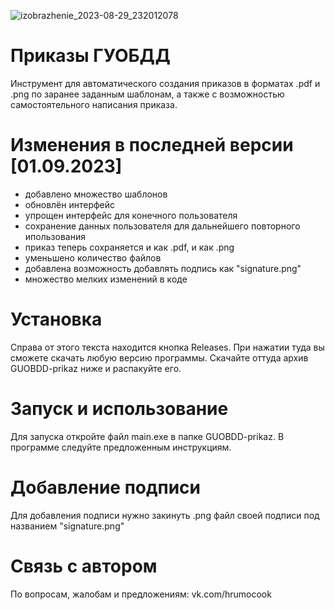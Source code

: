 ![izobrazhenie_2023-08-29_232012078](https://github.com/guobdd-03/GUOBDD-prikaz/assets/64957836/b802bc6c-6917-4f2e-9d60-07d2a47de265)
# Приказы ГУОБДД
Инструмент для автоматического создания приказов в форматах .pdf и .png по заранее заданным шаблонам, а также с возможностью самостоятельного написания приказа.
# Изменения в последней версии [01.09.2023]
- добавлено множество шаблонов
- обновлён интерфейс
- упрощен интерфейс для конечного пользователя
- сохранение данных пользователя для дальнейшего повторного ипользования
- приказ теперь сохраняется и как .pdf, и как .png
- уменьшено количество файлов
- добавлена возможность добавлять подпись как "signature.png"
- множество мелких изменений в коде
# Установка
Справа от этого текста находится кнопка Releases. При нажатии туда вы сможете скачать любую версию программы. Скачайте оттуда архив GUOBDD-prikaz ниже и распакуйте его.
# Запуск и использование
Для запуска откройте файл main.exe в папке GUOBDD-prikaz. В программе следуйте предложенным инструкциям.
# Добавление подписи
Для добавления подписи нужно закинуть .png файл своей подписи под названием "signature.png"
# Связь с автором
По вопросам, жалобам и предложениям: vk.com/hrumocook
